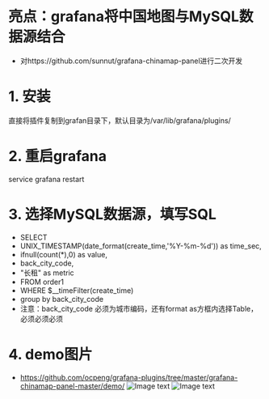 # 亮点：grafana将中国地图与MySQL数据源结合
* 对https://github.com/sunnut/grafana-chinamap-panel进行二次开发

# 1. 安装
直接将插件复制到grafan目录下，默认目录为/var/lib/grafana/plugins/

# 2. 重启grafana
service grafana restart

# 3. 选择MySQL数据源，填写SQL
* SELECT
*   UNIX_TIMESTAMP(date_format(create_time,'%Y-%m-%d')) as time_sec,
*   ifnull(count(*),0) as value,
*   back_city_code,
*   "长租"  as metric
* FROM order1
* WHERE $__timeFilter(create_time)
* group by back_city_code
* 注意：back_city_code 必须为城市编码，还有format as方框内选择Table，必须必须必须

# 4. demo图片
* https://github.com/ocpeng/grafana-plugins/tree/master/grafana-chinamap-panel-master/demo/
![Image text](https://raw.githubusercontent.com/ocpeng/grafana-chinamap-panel-master/master/grafana-chinamap-panel-master/demo/chinamap02.png)
![Image text](https://raw.githubusercontent.com/ocpeng/master/grafana-chinamap-panel-master/grafana-chinamap-panel-master/demo/chinamap02.png)
